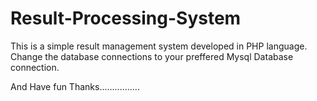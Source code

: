 # Result-Processing-System
This is a simple result management system developed in PHP language. Change the database connections to your preffered Mysql Database connection.

And Have fun Thanks................
